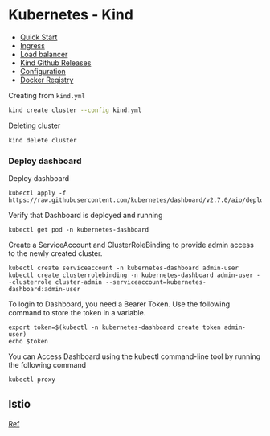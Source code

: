 # Kubernetes -  Kind

* [Quick Start](https://kind.sigs.k8s.io/docs/user/quick-start/)
* [Ingress](https://kind.sigs.k8s.io/docs/user/ingress)
* [Load balancer](https://kind.sigs.k8s.io/docs/user/loadbalancer)
* [Kind Github Releases](https://github.com/kubernetes-sigs/kind/releases)
* [Configuration](https://kind.sigs.k8s.io/docs/user/configuration/)
* [Docker Registry](https://hub.docker.com/_/registry)

Creating from `kind.yml`
```sh
kind create cluster --config kind.yml
```
Deleting cluster
```sh
kind delete cluster
```


### Deploy dashboard

Deploy dashboard
```
kubectl apply -f https://raw.githubusercontent.com/kubernetes/dashboard/v2.7.0/aio/deploy/recommended.yaml
```
Verify that Dashboard is deployed and running
```
kubectl get pod -n kubernetes-dashboard
```
Create a ServiceAccount and ClusterRoleBinding to provide admin access to the newly created cluster.
```
kubectl create serviceaccount -n kubernetes-dashboard admin-user
kubectl create clusterrolebinding -n kubernetes-dashboard admin-user --clusterrole cluster-admin --serviceaccount=kubernetes-dashboard:admin-user
```
To login to Dashboard, you need a Bearer Token. Use the following command to store the token in a variable.
```
export token=$(kubectl -n kubernetes-dashboard create token admin-user)
echo $token
```

You can Access Dashboard using the kubectl command-line tool by running the following command
```
kubectl proxy
```

## Istio 

[Ref](https://istio.io/latest/docs/setup/platform-setup/kind/)

